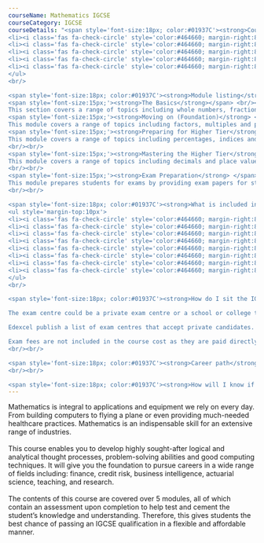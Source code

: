 ```yaml
---
courseName: Mathematics IGCSE
courseCategory: IGCSE
courseDetails: "<span style='font-size:18px; color:#01937C'><strong>Course Fees</strong></span><br/><br/> This course comes as part of a package where access to 4 IGCSEs is given for the price of £1500, these include English, Physics, Maths and Business Studies. Students can make payment using one of the following methods<br/><ul style='margin-top:10px'>
<li><i class='fas fa-check-circle' style='color:#464660; margin-right:8px'></i>  Credit or debit card</li>
<li><i class='fas fa-check-circle' style='color:#464660; margin-right:8px'></i>  Bank transfer</li>
<li><i class='fas fa-check-circle' style='color:#464660; margin-right:8px'></i>  Interest free monthly instalments</li>
<li><i class='fas fa-check-circle' style='color:#464660; margin-right:8px'></i>  Paypal</li>
<li><i class='fas fa-check-circle' style='color:#464660; margin-right:8px'></i>  Western Union</li>
</ul> 
<br/>

<span style='font-size:18px; color:#01937C'><strong>Module listing</strong></span><br/><br/>
<span style='font-size:15px;'><strong>The Basics</strong></span> <br/><br/>
This section covers a range of topics including whole numbers, fractions, decimals, percentages, ratio, algebraic expressions, equations & formulas, coordinates & midpoints, shapes and angles, area and perimeter, collecting data, averages & range, displaying data and introduction to probability.<br/><br/>
<span style='font-size:15px;'><strong>Moving on (Foundation)</strong> </span> <br/><br/>
This module covers a range of topics including factors, multiples and primes, rounding and approximation, fractions and mixed numbers, proportion, indices, algebraic expressions, equations, formulas and inequalities, Linear sequences, graphs, shapes and angles, transformations, area and volume, compound measures, circles, displaying and interpreting data and probability.<br/><br/>
<span style='font-size:15px;'><strong>Preparing for Higher Tier</strong> </span><br/><br/>
This module covers a range of topics including percentages, indices and standard form, algebraic expressions, equations, formulae and inequalities, non- linear sequences, graphs and functions, construction and loci, circles, cylinders, cones and spheres, similarity and congruence, Pythagoras and trigonometry, vectors, bias and sampling, grouped frequency tables and probability.
<br/><br/>
<span style='font-size:15px;'><strong>Mastering the Higher Tier</strong> </span><br/><br/>
This module covers a range of topics including decimals and place values, working with roots, algebraic expressions, quadratics, more equations and inequalities, quadratic and other non- linear sequences, graphs and functions, circle theorems, similar shapes, transformations, Pythagoras and trigonometry, vectors, inter- quartile range, histograms and probability
<br/><br/>
<span style='font-size:15px;'><strong>Exam Preparation</strong> </span><br/><br/>
This module prepares students for exams by providing exam papers for students to work through, including both Foundation and Higher Tier.
<br/><br/>

<span style='font-size:18px; color:#01937C'><strong>What is included in the cost of my course?</strong></span>
<ul style='margin-top:10px'>
<li><i class='fas fa-check-circle' style='color:#464660; margin-right:8px'></i>  All course material, including online modules and past exam papers.</li>
<li><i class='fas fa-check-circle' style='color:#464660; margin-right:8px'></i>  Personal tutor support with 1-2-1 Skype sessions</li>
<li><i class='fas fa-check-circle' style='color:#464660; margin-right:8px'></i>  Dedicated student support</li>
<li><i class='fas fa-check-circle' style='color:#464660; margin-right:8px'></i>  Access to an online social learning forum</li>
<li><i class='fas fa-check-circle' style='color:#464660; margin-right:8px'></i>  Assignment marking and feedback</li>
<li><i class='fas fa-check-circle' style='color:#464660; margin-right:8px'></i>  FREE NUS Extra card worth £19.90</li>
<li><i class='fas fa-check-circle' style='color:#464660; margin-right:8px'></i> FREE laptop</li>
<li><i class='fas fa-check-circle' style='color:#464660; margin-right:8px'></i> Free CV writing help on completion of the course.</li>
</ul> 
<br/>

<span style='font-size:18px; color:#01937C'><strong>How do I sit the IGCSE Exam?</strong></span><br/><br/> Approximately 6 months before an exam date, Students should book their place at an exam centre to take the Edexcel GCSE Mathematics (1MA1 specification) exam.

The exam centre could be a private exam centre or a school or college that is also submitting its own students for the exam.

Edexcel publish a list of exam centres that accept private candidates. This won’t cover every available centre, so if there’s nothing shown in your area, we recommend contacting local schools and colleges directly.

Exam fees are not included in the course cost as they are paid directly to the exam centre. They will vary depending on which centre you choose.
<br/><br/>

<span style='font-size:18px; color:#01937C'><strong>Career path</strong></span><br/><br/> Upon completing this course, students will now have the foundations and fundamental knowledge needed to develop their Business skills further. This could be through enrolling in another one of our business-related courses, such as Level 4&5 Business and Management. Job roles associated with Business include: Managers, Marketers, Sales team member, Sales analyst, and Product management.
<br/><br/>

<span style='font-size:18px; color:#01937C'><strong>How will I know if I am eligible to complete an IGCSE?</strong></span><br/><br/> The typical age at which people choose to complete the IGCES’s is 14 to 16, but anyone over the age of 14 can enrol onto this course. You also do not need any previous qualifications to be eligible for this course."
---
```

Mathematics is integral to applications and equipment we rely on every day. From building computers to flying a plane or even providing much-needed healthcare practices. Mathematics is an indispensable skill for an extensive range of industries.
<br/><br/>
This course enables you to develop highly sought-after logical and analytical thought processes, problem-solving abilities and good computing techniques. It will give you the foundation to pursue careers in a wide range of fields including: finance, credit risk, business intelligence, actuarial science, teaching, and research.
<br/><br/>
The contents of this course are covered over 5 modules, all of which contain an assessment upon completion to help test and cement the student’s knowledge and understanding. Therefore, this gives students the best chance of passing an IGCSE qualification in a flexible and affordable manner.